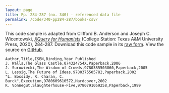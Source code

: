 ```yaml
---
layout: page
title: Pp. 284-287 (no. 340) - referenced data file
permalink: /code/340-pp284-287/books-csv/
---
```


This code sample is adapted from Clifford B. Anderson and Joseph C. Wicentowski, 
[_XQuery for Humanists_](/) (College Station: Texas A&M University Press, 2020), 284-287. 
Download this code sample in its [raw form](/code/340-pp284-287/books-csv/books.csv).
View the source on [GitHub](https://github.com/coding4humanists/xquery4humanists/blob/release/code/340-pp284-287/books-csv/books.csv).

```csv
Author,Title,ISBN,Binding,Year Published
J. Walls,The Glass Castle,074324754X,Paperback,2006
J. Surowiecki,The Wisdom of Crowds,9780385503860,Paperback,2005
L. Lessig,The Future of Ideas,9780375505782,Paperback,2002
"L. Bossidy, R. Charan, C. Burck",Execution,9780609610572,Hardcover,2002
K. Vonnegut,Slaughterhouse-Five,9780791059258,Paperback,1999
```
